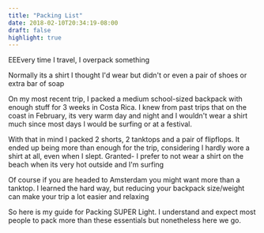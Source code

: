 ```yaml
---
title: "Packing List"
date: 2018-02-10T20:34:19-08:00
draft: false
highlight: true
---
```


EEEvery time I travel, I overpack something

Normally its a shirt I thought I'd wear but didn't
or even a pair of shoes or extra bar of soap

On my most recent trip, I packed a medium school-sized backpack with enough stuff for 3 weeks in Costa Rica. I knew from past trips that on the coast in February, its very warm day and night and I wouldn't wear a shirt much since most days I would be surfing or at a festival.

With that in mind I packed 2 shorts, 2 tanktops and a pair of flipflops. It ended up being more than enough for the trip, considering I hardly wore a shirt at all, even when I slept. 
Granted- I prefer to not wear a shirt on the beach when its very hot outside and I'm surfing

Of course if you are headed to Amsterdam you might want more than a tanktop. I learned the hard way, but reducing your backpack size/weight can make your trip a lot easier and relaxing

So here is my guide for Packing SUPER Light. I understand and expect most people to pack more than these essentials but nonetheless here we go.



 

